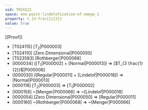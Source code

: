 ```yaml
---
uid: T024122
space: one-point-lindelofication-of-omega_1
property: t_{3-frac{1}{2}}
value: true
---
```

[[Proof]]

* [T024115] [$T_2$|P000003]
* [T024110] [Zero Dimensional|P000050]
* [T023583] [Rothberger|P000068]
* [I000034] ([$T_1$|P000002] + [Normal|P000013]) => [$T_{3 \frac{1}{2}}$|P000006]
* [I000030] ([Regular|P000011] + [Lindelof|P000018]) => [Normal|P000013]
* [I000118] [$T_2$|P000003] => [$T_1$|P000002]
* [I000158] ~[Menger|P000066] => ~[Lindelof|P000018]
* [I000054] [Zero Dimensional|P000050] => [Regular|P000011]
* [I000160] ~[Rothberger|P000068] => ~[Menger|P000066]

